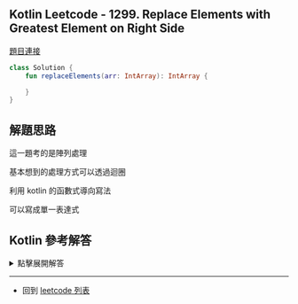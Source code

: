 ## Kotlin Leetcode - 1299. Replace Elements with Greatest Element on Right Side

[題目連接](https://leetcode.com/problems/replace-elements-with-greatest-element-on-right-side/)

```kotlin
class Solution {
    fun replaceElements(arr: IntArray): IntArray {

    }
}
```

## 解題思路

這一題考的是陣列處理

基本想到的處理方式可以透過迴圈

利用 kotlin 的函數式導向寫法

可以寫成單一表達式

## Kotlin 參考解答

<details>
  <summary>點擊展開解答</summary>

迴圈的處理方式

```kotlin
class Solution {
    fun replaceElements(arr: IntArray): IntArray {
        val res = IntArray(arr.size)
        res[arr.size - 1] = -1
        for (i in arr.size - 1 downTo 1) {
            res[i - 1] = maxOf(arr[i], res[i])
        }
        return res
    }
}
```

函數式風格的寫法

```kotlin
class Solution {
    fun replaceElements(arr: IntArray): IntArray =
        arr.indices.fold(
            IntArray(arr.size)
        ) { acc, i -> acc[i] = arr.drop(i + 1).maxOrNull() ?: -1; acc }
}
```

</details>

------

- 回到 [leetcode 列表](index.md)
